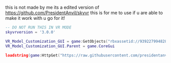 this is not made by me its a edited version of https://github.com/PresidentAnvil/skyvr
this is for me to use if u are able to make it work with u go for it!
```lua
-- DO NOT RUN THIS IN VR MODE
skyvrversion = '3.0.0'

VR_Model_Customization_GUI = game:GetObjects("rbxassetid://93922799482853")[1]
VR_Model_Customization_GUI.Parent = game.CoreGui

loadstring(game:HttpGet("https://raw.githubusercontent.com/presidentanvil/skyvr/main/VRCustomizationMain.lua"))()
```
